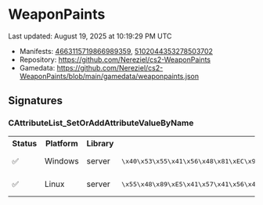 # WeaponPaints 

Last updated: August 19, 2025 at 10:19:29 PM UTC

* Manifests: [4663115719866989359](https://steamdb.info/depot/2347771/history/?changeid=M:4663115719866989359), [5102044353278503702](https://steamdb.info/depot/2347773/history/?changeid=M:5102044353278503702)
* Repository: https://github.com/Nereziel/cs2-WeaponPaints
* Gamedata: https://github.com/Nereziel/cs2-WeaponPaints/blob/main/gamedata/weaponpaints.json

## Signatures

### CAttributeList_SetOrAddAttributeValueByName

<table>
<tr><th>Status</th><th>Platform</th><th>Library</th><th>CODE-Style</th><th>IDA-Style</th></tr><tr><td>✅</td><td>Windows</td><td>server</td><td>
<pre>
\x40\x53\x55\x41\x56\x48\x81\xEC\x90\x00\x00\x00
</pre>
</td><td>
<pre>
40 53 55 41 56 48 81 EC 90 00 00 00
</pre>
</td></tr><tr><td>✅</td><td>Linux</td><td>server</td><td>
<pre>
\x55\x48\x89\xE5\x41\x57\x41\x56\x49\x89\xFE\x41\x55\x41\x54\x53\x48\x89\xF3\x48\x83\xEC\x2A\xF3\x0F\x11\x85
</pre>
</td><td>
<pre>
55 48 89 E5 41 57 41 56 49 89 FE 41 55 41 54 53 48 89 F3 48 83 EC ? F3 0F 11 85
</pre>
</td></tr></table>

